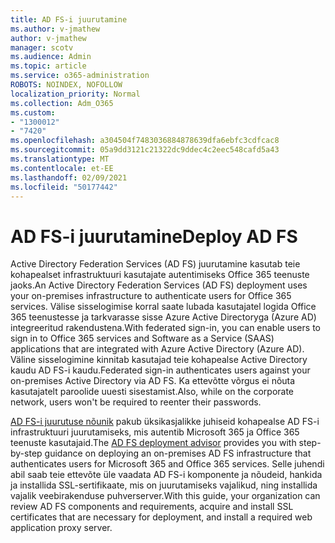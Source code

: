```yaml
---
title: AD FS-i juurutamine
ms.author: v-jmathew
author: v-jmathew
manager: scotv
ms.audience: Admin
ms.topic: article
ms.service: o365-administration
ROBOTS: NOINDEX, NOFOLLOW
localization_priority: Normal
ms.collection: Adm_O365
ms.custom:
- "1300012"
- "7420"
ms.openlocfilehash: a304504f7483036884878639dfa6ebfc3cdfcac8
ms.sourcegitcommit: 05a9dd3121c21322dc9ddec4c2eec548cafd5a43
ms.translationtype: MT
ms.contentlocale: et-EE
ms.lasthandoff: 02/09/2021
ms.locfileid: "50177442"
---
```

# <a name="deploy-ad-fs"></a><span data-ttu-id="f3b50-102">AD FS-i juurutamine</span><span class="sxs-lookup"><span data-stu-id="f3b50-102">Deploy AD FS</span></span>

<span data-ttu-id="f3b50-103">Active Directory Federation Services (AD FS) juurutamine kasutab teie kohapealset infrastruktuuri kasutajate autentimiseks Office 365 teenuste jaoks.</span><span class="sxs-lookup"><span data-stu-id="f3b50-103">An Active Directory Federation Services (AD FS) deployment uses your on-premises infrastructure to authenticate users for ‎Office 365 services.</span></span> <span data-ttu-id="f3b50-104">Välise sisselogimise korral saate lubada kasutajatel logida Office 365 teenustesse ja tarkvarasse sisse Azure Active Directoryga (Azure AD) integreeritud rakendustena.</span><span class="sxs-lookup"><span data-stu-id="f3b50-104">With federated sign-in, you can enable users to sign in to Office 365 services and Software as a Service (SAAS) applications that are integrated with Azure Active Directory (Azure AD).</span></span> <span data-ttu-id="f3b50-105">Väline sisselogimine kinnitab kasutajad teie kohapealse Active Directory kaudu AD FS-i kaudu.</span><span class="sxs-lookup"><span data-stu-id="f3b50-105">Federated sign-in authenticates users against your on-premises Active Directory via AD FS.</span></span> <span data-ttu-id="f3b50-106">Ka ettevõtte võrgus ei nõuta kasutajatelt paroolide uuesti sisestamist.</span><span class="sxs-lookup"><span data-stu-id="f3b50-106">Also, while on the corporate network, users won't be required to reenter their passwords.</span></span>

<span data-ttu-id="f3b50-107">[AD FS-i juurutuse nõunik](https://go.microsoft.com/fwlink/?linkid=2071178) pakub üksikasjalikke juhiseid kohapealse AD FS-i infrastruktuuri juurutamiseks, mis autentib Microsoft 365 ja Office 365 teenuste kasutajaid.</span><span class="sxs-lookup"><span data-stu-id="f3b50-107">The [AD FS deployment advisor](https://go.microsoft.com/fwlink/?linkid=2071178) provides you with step-by-step guidance on deploying an on-premises AD FS infrastructure that authenticates users for Microsoft 365 and Office 365 services.</span></span> <span data-ttu-id="f3b50-108">Selle juhendi abil saab teie ettevõte üle vaadata AD FS-i komponente ja nõudeid, hankida ja installida SSL-sertifikaate, mis on juurutamiseks vajalikud, ning installida vajalik veebirakenduse puhverserver.</span><span class="sxs-lookup"><span data-stu-id="f3b50-108">With this guide, your organization can review AD FS components and requirements, acquire and install SSL certificates that are necessary for deployment, and install a required web application proxy server.</span></span>
